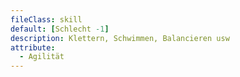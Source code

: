 ```yaml
---
fileClass: skill
default: [Schlecht -1]
description: Klettern, Schwimmen, Balancieren usw
attribute:
  - Agilität
---
```


